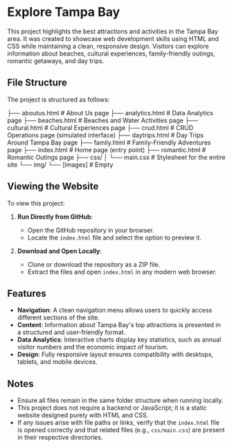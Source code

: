 # Explore Tampa Bay

This project highlights the best attractions and activities in the Tampa Bay area. It was created to showcase web development skills using HTML and CSS while maintaining a clean, responsive design. Visitors can explore information about beaches, cultural experiences, family-friendly outings, romantic getaways, and day trips.

## File Structure

The project is structured as follows:

├── aboutus.html       # About Us page
├── analytics.html     # Data Analytics page
├── beaches.html       # Beaches and Water Activities page
├── cultural.html      # Cultural Experiences page
├── crud.html          # CRUD Operations page (simulated interface)
├── daytrips.html      # Day Trips Around Tampa Bay page
├── family.html        # Family-Friendly Adventures page
├── index.html         # Home page (entry point)
├── romantic.html      # Romantic Outings page
├── css/
│   └── main.css       # Stylesheet for the entire site
└── img/
└── [images]           # Empty

## Viewing the Website

To view this project:

1. **Run Directly from GitHub**:
   - Open the GitHub repository in your browser.
   - Locate the `index.html` file and select the option to preview it.

2. **Download and Open Locally**:
   - Clone or download the repository as a ZIP file.
   - Extract the files and open `index.html` in any modern web browser.

## Features

- **Navigation**: A clean navigation menu allows users to quickly access different sections of the site.
- **Content**: Information about Tampa Bay's top attractions is presented in a structured and user-friendly format.
- **Data Analytics**: Interactive charts display key statistics, such as annual visitor numbers and the economic impact of tourism.
- **Design**: Fully responsive layout ensures compatibility with desktops, tablets, and mobile devices.

## Notes

- Ensure all files remain in the same folder structure when running locally.
- This project does not require a backend or JavaScript; it is a static website designed purely with HTML and CSS.
- If any issues arise with file paths or links, verify that the `index.html` file is opened correctly and that related files (e.g., `css/main.css`) are present in their respective directories.
